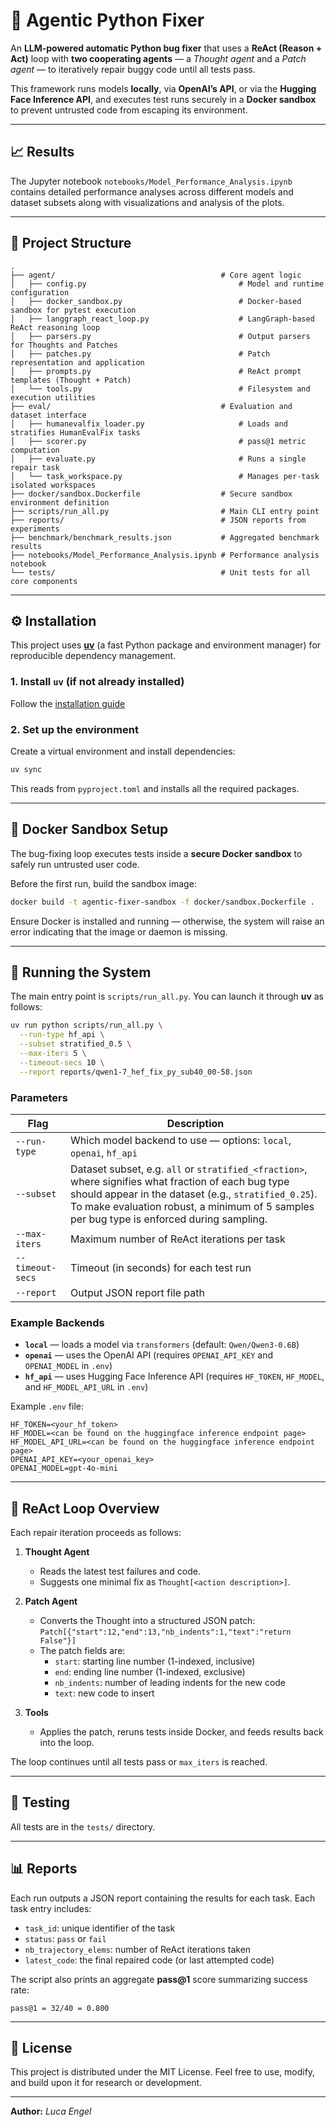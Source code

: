 # 🧠 Agentic Python Fixer

An **LLM-powered automatic Python bug fixer** that uses a **ReAct (Reason + Act)** loop with **two cooperating agents** — a *Thought agent* and a *Patch agent* — to iteratively repair buggy code until all tests pass.  

This framework runs models **locally**, via **OpenAI’s API**, or via the **Hugging Face Inference API**, and executes test runs securely in a **Docker sandbox** to prevent untrusted code from escaping its environment.

---

## 📈 Results

The Jupyter notebook `notebooks/Model_Performance_Analysis.ipynb` contains detailed performance analyses across different models and dataset subsets along with visualizations and analysis of the plots.



---


## 📁 Project Structure

```text
.
├── agent/                                     # Core agent logic
│   ├── config.py                                  # Model and runtime configuration
│   ├── docker_sandbox.py                          # Docker-based sandbox for pytest execution
│   ├── langgraph_react_loop.py                    # LangGraph-based ReAct reasoning loop
│   ├── parsers.py                                 # Output parsers for Thoughts and Patches
│   ├── patches.py                                 # Patch representation and application
│   ├── prompts.py                                 # ReAct prompt templates (Thought + Patch)
│   └── tools.py                                   # Filesystem and execution utilities
├── eval/                                      # Evaluation and dataset interface
│   ├── humanevalfix_loader.py                     # Loads and stratifies HumanEvalFix tasks
│   ├── scorer.py                                  # pass@1 metric computation
│   ├── evaluate.py                                # Runs a single repair task
│   └── task_workspace.py                          # Manages per-task isolated workspaces
├── docker/sandbox.Dockerfile                  # Secure sandbox environment definition
├── scripts/run_all.py                         # Main CLI entry point
├── reports/                                   # JSON reports from experiments
├── benchmark/benchmark_results.json           # Aggregated benchmark results
├── notebooks/Model_Performance_Analysis.ipynb # Performance analysis notebook
└── tests/                                     # Unit tests for all core components
````

---

## ⚙️ Installation

This project uses [**uv**](https://github.com/astral-sh/uv) (a fast Python package and environment manager) for reproducible dependency management.

### 1. Install `uv` (if not already installed) 
Follow the [installation guide](https://docs.astral.sh/uv/getting-started/installation/)

### 2. Set up the environment

Create a virtual environment and install dependencies:

```bash
uv sync
```

This reads from `pyproject.toml` and installs all the required packages.

---

## 🧩 Docker Sandbox Setup

The bug-fixing loop executes tests inside a **secure Docker sandbox** to safely run untrusted user code.

Before the first run, build the sandbox image:

```bash
docker build -t agentic-fixer-sandbox -f docker/sandbox.Dockerfile .
```

Ensure Docker is installed and running — otherwise, the system will raise an error indicating that the image or
daemon is missing.

---

## 🚀 Running the System

The main entry point is `scripts/run_all.py`.
You can launch it through **uv** as follows:

```bash
uv run python scripts/run_all.py \
  --run-type hf_api \
  --subset stratified_0.5 \
  --max-iters 5 \
  --timeout-secs 10 \
  --report reports/qwen1-7_hef_fix_py_sub40_00-58.json
```

### Parameters

| Flag             | Description                                                                                                                                                                                                                                                          |
| ---------------- |----------------------------------------------------------------------------------------------------------------------------------------------------------------------------------------------------------------------------------------------------------------------|
| `--run-type`     | Which model backend to use — options: `local`, `openai`, `hf_api`                                                                                                                                                                                                    |
| `--subset`       | Dataset subset, e.g. `all` or `stratified_<fraction>`, where <fraction> signifies what fraction of each bug type should appear in the dataset (e.g., `stratified_0.25`). To make evaluation robust, a minimum of 5 samples per bug type is enforced during sampling. |
| `--max-iters`    | Maximum number of ReAct iterations per task                                                                                                                                                                                                                          |
| `--timeout-secs` | Timeout (in seconds) for each test run                                                                                                                                                                                                                               |
| `--report`       | Output JSON report file path                                                                                                                                                                                                                                         |

### Example Backends

* **`local`** — loads a model via `transformers` (default: `Qwen/Qwen3-0.6B`)
* **`openai`** — uses the OpenAI API (requires `OPENAI_API_KEY` and `OPENAI_MODEL` in `.env`)
* **`hf_api`** — uses Hugging Face Inference API (requires `HF_TOKEN`, `HF_MODEL`, and `HF_MODEL_API_URL` in `.env`)

Example `.env` file:

```env
HF_TOKEN=<your_hf_token>
HF_MODEL=<can be found on the huggingface inference endpoint page>
HF_MODEL_API_URL=<can be found on the huggingface inference endpoint page>
OPENAI_API_KEY=<your_openai_key>
OPENAI_MODEL=gpt-4o-mini
```

---

## 🧠 ReAct Loop Overview

Each repair iteration proceeds as follows:

1. **Thought Agent**

    * Reads the latest test failures and code.
    * Suggests one minimal fix as `Thought[<action description>]`.

2. **Patch Agent**

    * Converts the Thought into a structured JSON patch:
      `Patch[{"start":12,"end":13,"nb_indents":1,"text":"return False"}]`
    * The patch fields are:
      * `start`: starting line number (1-indexed, inclusive)
      * `end`: ending line number (1-indexed, exclusive)
      * `nb_indents`: number of leading indents for the new code
      * `text`: new code to insert

3. **Tools**

    * Applies the patch, reruns tests inside Docker, and feeds results back into the loop.

The loop continues until all tests pass or `max_iters` is reached.

---

## 🧪 Testing

All tests are in the `tests/` directory.

---

## 📊 Reports

Each run outputs a JSON report containing the results for each task. Each task entry includes:
- `task_id`: unique identifier of the task
- `status`: `pass` or `fail`
- `nb_trajectory_elems`: number of ReAct iterations taken
- `latest_code`: the final repaired code (or last attempted code)

The script also prints an aggregate **pass@1** score summarizing success rate:

```
pass@1 = 32/40 = 0.800
```

---

## 🧾 License

This project is distributed under the MIT License.
Feel free to use, modify, and build upon it for research or development.

---

**Author:** *Luca Engel*

